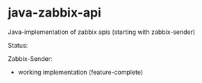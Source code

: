 java-zabbix-api
===============

Java-implementation of zabbix apis (starting with zabbix-sender)

Status:

Zabbix-Sender:
- working implementation (feature-complete)
